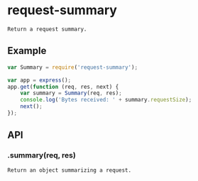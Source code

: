 # request-summary

    Return a request summary.

## Example

```js
var Summary = require('request-summary');

var app = express();
app.get(function (req, res, next) {
    var summary = Summary(req, res);
    console.log('Bytes received: ' + summary.requestSize);
    next();
});
```

## API

### .summary(req, res)
    
    Return an object summarizing a request.
